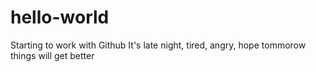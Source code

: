 # hello-world
Starting to work with Github
It's late night, tired, angry, hope tommorow things will get better

